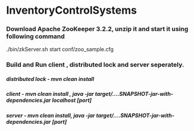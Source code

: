 # InventoryControlSystems
### Download Apache ZooKeeper 3.2.2, unzip it and start it using following command
./bin/zkServer.sh start conf/zoo_sample.cfg

### Build and Run client , distributed lock and server seperately.
##### distributed lock - mvn clean install
##### client - mvn clean install , java -jar target/....SNAPSHOT-jar-with-dependencies.jar localhost [port]
##### server - mvn clean install, java -jar target/....SNAPSHOT-jar-with-dependencies.jar [port]


